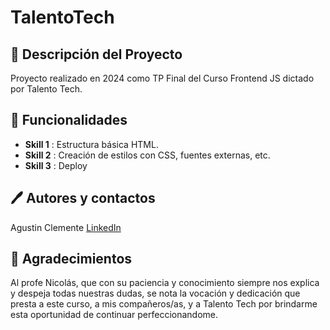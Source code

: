 # TalentoTech


## 📝 Descripción del Proyecto

Proyecto realizado en 2024 como TP Final del Curso Frontend JS dictado por Talento Tech.

## 🔨 Funcionalidades 

- **Skill 1** : Estructura básica HTML.
- **Skill 2** : Creación de estilos con CSS, fuentes externas, etc.
- **Skill 3** : Deploy 


##  🖊️  Autores y contactos
Agustin Clemente
[LinkedIn](https://www.linkedin.com/in/agustin-clemente-6a8585125/)

## 🎁 Agradecimientos 
Al profe Nicolás, que con su paciencia y conocimiento siempre nos explica y despeja todas nuestras dudas, se nota la vocación y dedicación que presta a este curso, a mis compañeros/as, y a Talento Tech por brindarme esta oportunidad de continuar perfeccionandome.